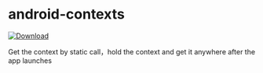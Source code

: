 # android-contexts

 [ ![Download](https://api.bintray.com/packages/zhangzhenli/maven/android-contexts/images/download.svg) ](https://bintray.com/zhangzhenli/maven/android-contexts/_latestVersion)
 
Get the context by static call，hold the context and get it anywhere after the app launches
